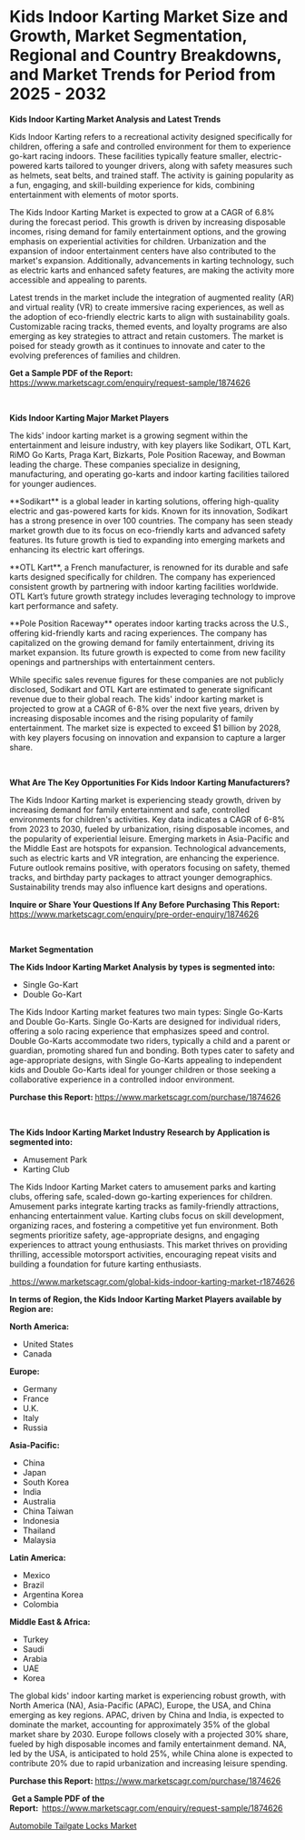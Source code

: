 <p><h1>Kids Indoor Karting Market Size and Growth, Market Segmentation, Regional and Country Breakdowns, and Market Trends for Period from 2025 -  2032</h1></p><p><strong>Kids Indoor Karting Market Analysis and Latest Trends</strong></p>
<p><p>Kids Indoor Karting refers to a recreational activity designed specifically for children, offering a safe and controlled environment for them to experience go-kart racing indoors. These facilities typically feature smaller, electric-powered karts tailored to younger drivers, along with safety measures such as helmets, seat belts, and trained staff. The activity is gaining popularity as a fun, engaging, and skill-building experience for kids, combining entertainment with elements of motor sports.</p><p>The Kids Indoor Karting Market is expected to grow at a CAGR of 6.8% during the forecast period. This growth is driven by increasing disposable incomes, rising demand for family entertainment options, and the growing emphasis on experiential activities for children. Urbanization and the expansion of indoor entertainment centers have also contributed to the market's expansion. Additionally, advancements in karting technology, such as electric karts and enhanced safety features, are making the activity more accessible and appealing to parents.</p><p>Latest trends in the market include the integration of augmented reality (AR) and virtual reality (VR) to create immersive racing experiences, as well as the adoption of eco-friendly electric karts to align with sustainability goals. Customizable racing tracks, themed events, and loyalty programs are also emerging as key strategies to attract and retain customers. The market is poised for steady growth as it continues to innovate and cater to the evolving preferences of families and children.</p></p>
<p><strong>Get a Sample PDF of the Report:&nbsp;</strong> <a href="https://www.marketscagr.com/enquiry/request-sample/1874626?utm_campaign=1868&utm_medium=2&utm_source=Github&utm_content=ia&utm_term=24012025&utm_id=kids-indoor-karting">https://www.marketscagr.com/enquiry/request-sample/1874626</a></p>
<p>&nbsp;</p>
<p><strong>Kids Indoor Karting Major Market Players</strong></p>
<p><p>The kids' indoor karting market is a growing segment within the entertainment and leisure industry, with key players like Sodikart, OTL Kart, RiMO Go Karts, Praga Kart, Bizkarts, Pole Position Raceway, and Bowman leading the charge. These companies specialize in designing, manufacturing, and operating go-karts and indoor karting facilities tailored for younger audiences.</p><p>**Sodikart** is a global leader in karting solutions, offering high-quality electric and gas-powered karts for kids. Known for its innovation, Sodikart has a strong presence in over 100 countries. The company has seen steady market growth due to its focus on eco-friendly karts and advanced safety features. Its future growth is tied to expanding into emerging markets and enhancing its electric kart offerings.</p><p>**OTL Kart**, a French manufacturer, is renowned for its durable and safe karts designed specifically for children. The company has experienced consistent growth by partnering with indoor karting facilities worldwide. OTL Kart’s future growth strategy includes leveraging technology to improve kart performance and safety.</p><p>**Pole Position Raceway** operates indoor karting tracks across the U.S., offering kid-friendly karts and racing experiences. The company has capitalized on the growing demand for family entertainment, driving its market expansion. Its future growth is expected to come from new facility openings and partnerships with entertainment centers.</p><p>While specific sales revenue figures for these companies are not publicly disclosed, Sodikart and OTL Kart are estimated to generate significant revenue due to their global reach. The kids' indoor karting market is projected to grow at a CAGR of 6-8% over the next five years, driven by increasing disposable incomes and the rising popularity of family entertainment. The market size is expected to exceed $1 billion by 2028, with key players focusing on innovation and expansion to capture a larger share.</p></p>
<p>&nbsp;</p>
<p><strong>What Are The Key Opportunities For Kids Indoor Karting Manufacturers?</strong></p>
<p><p>The Kids Indoor Karting market is experiencing steady growth, driven by increasing demand for family entertainment and safe, controlled environments for children's activities. Key data indicates a CAGR of 6-8% from 2023 to 2030, fueled by urbanization, rising disposable incomes, and the popularity of experiential leisure. Emerging markets in Asia-Pacific and the Middle East are hotspots for expansion. Technological advancements, such as electric karts and VR integration, are enhancing the experience. Future outlook remains positive, with operators focusing on safety, themed tracks, and birthday party packages to attract younger demographics. Sustainability trends may also influence kart designs and operations.</p></p>
<p><strong>Inquire or Share Your Questions If Any Before Purchasing This Report:</strong> <a href="https://www.marketscagr.com/enquiry/pre-order-enquiry/1874626?utm_campaign=1868&utm_medium=2&utm_source=Github&utm_content=ia&utm_term=24012025&utm_id=kids-indoor-karting">https://www.marketscagr.com/enquiry/pre-order-enquiry/1874626</a></p>
<p>&nbsp;</p>
<p><strong>Market Segmentation</strong></p>
<p><strong>The Kids Indoor Karting Market Analysis by types is segmented into:</strong></p>
<p><ul><li>Single Go-Kart</li><li>Double Go-Kart</li></ul></p>
<p><p>The Kids Indoor Karting market features two main types: Single Go-Karts and Double Go-Karts. Single Go-Karts are designed for individual riders, offering a solo racing experience that emphasizes speed and control. Double Go-Karts accommodate two riders, typically a child and a parent or guardian, promoting shared fun and bonding. Both types cater to safety and age-appropriate designs, with Single Go-Karts appealing to independent kids and Double Go-Karts ideal for younger children or those seeking a collaborative experience in a controlled indoor environment.</p></p>
<p><strong>Purchase this Report:&nbsp;</strong><a href="https://www.marketscagr.com/purchase/1874626?utm_campaign=1868&utm_medium=2&utm_source=Github&utm_content=ia&utm_term=24012025&utm_id=kids-indoor-karting">https://www.marketscagr.com/purchase/1874626</a></p>
<p>&nbsp;</p>
<p><strong>The Kids Indoor Karting Market Industry Research by Application is segmented into:</strong></p>
<p><ul><li>Amusement Park</li><li>Karting Club</li></ul></p>
<p><p>The Kids Indoor Karting Market caters to amusement parks and karting clubs, offering safe, scaled-down go-karting experiences for children. Amusement parks integrate karting tracks as family-friendly attractions, enhancing entertainment value. Karting clubs focus on skill development, organizing races, and fostering a competitive yet fun environment. Both segments prioritize safety, age-appropriate designs, and engaging experiences to attract young enthusiasts. This market thrives on providing thrilling, accessible motorsport activities, encouraging repeat visits and building a foundation for future karting enthusiasts.</p></p>
<p><a href="https://www.marketscagr.com/global-kids-indoor-karting-market-r1874626?utm_campaign=1868&utm_medium=2&utm_source=Github&utm_content=ia&utm_term=24012025&utm_id=kids-indoor-karting">&nbsp;https://www.marketscagr.com/global-kids-indoor-karting-market-r1874626</a></p>
<p><strong>In terms of Region, the Kids Indoor Karting Market Players available by Region are:</strong></p>
<p>
    <p> <strong> North America: </strong>
        <ul>
            <li>United States</li>
            <li>Canada</li>
        </ul>
        </p> 
    <p> <strong> Europe: </strong>
        <ul>
            <li>Germany</li>
            <li>France</li>
            <li>U.K.</li>
            <li>Italy</li>
            <li>Russia</li>
        </ul>
        </p> 
    <p> <strong> Asia-Pacific: </strong>
        <ul>
            <li>China</li>
            <li>Japan</li>
            <li>South Korea</li>
            <li>India</li>
            <li>Australia</li>
            <li>China Taiwan</li>
            <li>Indonesia</li>
            <li>Thailand</li>
            <li>Malaysia</li>
        </ul>
        </p> 
    <p> <strong> Latin America: </strong>
        <ul>
            <li>Mexico</li>
            <li>Brazil</li>
            <li>Argentina Korea</li>
            <li>Colombia</li>
        </ul>
        </p> 
    <p> <strong> Middle East & Africa: </strong>
        <ul>
            <li>Turkey</li>
            <li>Saudi</li>
            <li>Arabia</li>
            <li>UAE</li>
            <li>Korea</li>
        </ul>
    </p>
    </p>
<p><p>The global kids' indoor karting market is experiencing robust growth, with North America (NA), Asia-Pacific (APAC), Europe, the USA, and China emerging as key regions. APAC, driven by China and India, is expected to dominate the market, accounting for approximately 35% of the global market share by 2030. Europe follows closely with a projected 30% share, fueled by high disposable incomes and family entertainment demand. NA, led by the USA, is anticipated to hold 25%, while China alone is expected to contribute 20% due to rapid urbanization and increasing leisure spending.</p></p>
<p><strong>Purchase this Report: </strong><a href="https://www.marketscagr.com/purchase/1874626?utm_campaign=1868&utm_medium=2&utm_source=Github&utm_content=ia&utm_term=24012025&utm_id=kids-indoor-karting">https://www.marketscagr.com/purchase/1874626</a></p>
<p>&nbsp;<strong>Get a Sample PDF of the Report:&nbsp;&nbsp;</strong><a href="https://www.marketscagr.com/enquiry/request-sample/1874626?utm_campaign=1868&utm_medium=2&utm_source=Github&utm_content=ia&utm_term=24012025&utm_id=kids-indoor-karting">https://www.marketscagr.com/enquiry/request-sample/1874626</a></p>
<p><strong></strong></p>
<p><p><a href="https://github.com/RickHolmes3/Market-Research-Report-List-7/blob/main/automobile-tailgate-locks-market.md?utm_campaign=1868&utm_medium=2&utm_source=Github&utm_content=ia&utm_term=24012025&utm_id=kids-indoor-karting">Automobile Tailgate Locks Market</a></p></p>